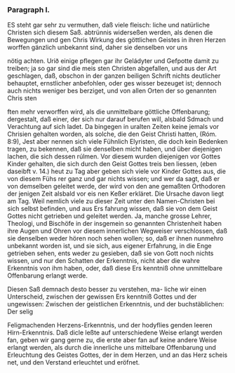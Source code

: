 

### Paragraph I. ###


ES  steht gar sehr zu vermuthen, daß viele fleisch:
liche und natürliche Christen sich diesem Saß. abtrünnis
widerseßen werden, als denen die Bewegungen und gen Chris
Wirkung des göttlichen Geistes in ihren Herzen worffen
gänzlich unbekannt sind, daher sie denselben vor uns

nötig achten. Urið einige pflegen gar ihr Geládyter und Gefpotte damit zu
treiben; ja so gar sind die meis sten Christen abgefallen, und aus der Art
geschlagen, daß, obschon in der ganzen beiligen Schrift nichts deutlicher
behauptet, ernstlicher anbefohlen, oder ges wisser bezeuget ist; dennoch
auch nichts weniger bes berziget, und von allen Orten der so genannten Chris
sten

<!-- Seite 47 -->


ften mehr verworffen wird, als die unmittelbare göttliche Offenbarung;
dergestalt, daß einer, der sich nur darauf berufen will, alsbald Sdmach
und Verachtung auf sich ladet. Da bingegen in uralten Zeiten keine jemals
vor Chrisien gehalten worden, als solche, die den Geist Christi hatten,
(Róm. 8:9), Jest aber nennen sich viele Fühnlich Elyristen, die doch kein
Bedenken tragen, zu bekennen, daß sie denselben micht haben, und über
diejenigen lachen, die sich dessen rúlmen. Vor diesem wurden diejenigen vor
Gottes Kinder gehalten, die sich durch den Geist Gottes treis ben liessen,
(eben daseibft v. 14.) heut zu Tag aber geben sich viele vor Kinder Gottes
aus, die von diesem Fühs rer ganz und gar nichts wissen; und wer da sagt,
daß er von demselben geleitet werde, der wird von den ane gemaßten Orthodoren
der jenigen Zeit alsbald vor eis nen Keßer erkläret. Die Ursache davon liegt
am Tag. Weil nemlich viele zu dieser Zeit unter den Namen-Christen bei sich
selbst befinden, und aus Ers fahrung wissen, daß sie von dem Geist Gottes
nicht getrieben und geleitet werden. Ja, manche grosse Lehrer, Theologi,
und Bischöfe in der insgemein so genannten Christenheit haben ihre Augen
und Ohren vor diesem innerlichen Wegweiser verschlossen, daß sie denselben
weder hören noch sehen wollen; so, daß er ihnen nunmehro unbekannt worden
ist, und sie sich, aus eigener Erfahrung, in die Enge getrieben sehen,
ents weder zu gesieben, daß sie von Gott noch nichts wissen, und nur den
Schatten der Erkenntnis, nicht aber die wahre Erkenntnis von ihm haben, oder,
daß diese Ers kenntniß ohne unmittelbare Offenbarung erlangt werde.


Diesen Saß demnach desto besser zu verstehen, ma-
liche wir einen Unterscheid, zwischen der gewissen Ers
kenntniß Gottes und der ungewissen: Zwischen der
geistlichen Erkenntnis, und der buchstäblichen: Der
selig

<!-- Seite 48 , content-0065.xml-->

Feligmachenden Herzens-Erkenntnis, und der hodyflies
genden leeren Hirn-Erkenntnis. Daß dicle leßte auf
unterschiedene Weise erlangt werden fan, geben wir
gang gerne zu, die erste aber fan auf keine andere
Weise erlangt werden, als durch die innerliche uns
mittelbare Offenbarung und Erleuchtung des Geistes
Gottes, der in dem Herzen, und an das Herz scheis
net, und den Verstand erleuchtet und eröfnet.

